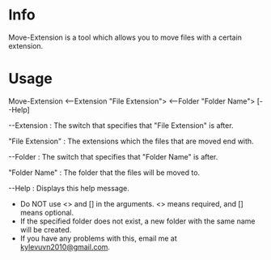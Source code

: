 # Info
Move-Extension is a tool which allows you to move files with a certain extension.

# Usage
Move-Extension <--Extension "File Extension"> <--Folder "Folder Name"> [--Help]

--Extension      : The switch that specifies that "File Extension" is after.

"File Extension" : The extensions which the files that are moved end with.

--Folder         : The switch that specifies that "Folder Name" is after.

"Folder Name"    : The folder that the files will be moved to.

--Help           : Displays this help message.

+ Do NOT use <> and [] in the arguments. <> means required, and [] means optional.
+ If the specified folder does not exist, a new folder with the same name will be created.
+ If you have any problems with this, email me at kylevuvn2010@gmail.com.
